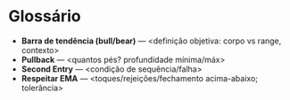 # Glossário
- **Barra de tendência (bull/bear)** — <definição objetiva: corpo vs range, contexto>
- **Pullback** — <quantos pés? profundidade mínima/máx>
- **Second Entry** — <condição de sequência/falha>
- **Respeitar EMA** — <toques/rejeições/fechamento acima-abaixo; tolerância>
